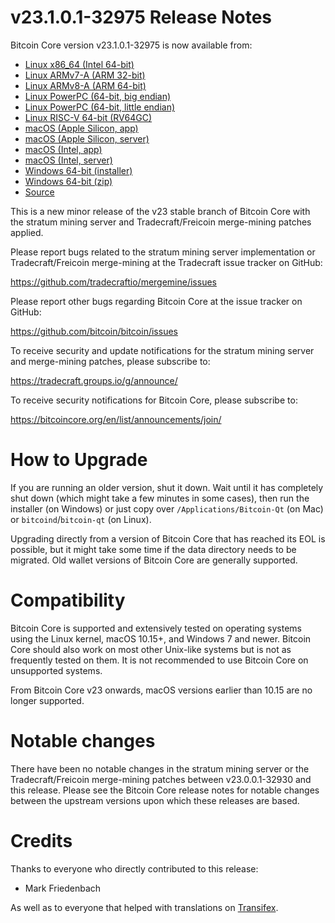 v23.1.0.1-32975 Release Notes
=============================

Bitcoin Core version v23.1.0.1-32975 is now available from:

  * [Linux x86_64 (Intel 64-bit)](https://s3.amazonaws.com/in.freico.stable/bitcoin-v23.1.0.1-32975-x86_64-linux-gnu.tar.gz)
  * [Linux ARMv7-A (ARM 32-bit)](https://s3.amazonaws.com/in.freico.stable/bitcoin-v23.1.0.1-32975-arm-linux-gnueabihf.tar.gz)
  * [Linux ARMv8-A (ARM 64-bit)](https://s3.amazonaws.com/in.freico.stable/bitcoin-v23.1.0.1-32975-aarch64-linux-gnu.tar.gz)
  * [Linux PowerPC (64-bit, big endian)](https://s3.amazonaws.com/in.freico.stable/bitcoin-v23.1.0.1-32975-powerpc64-linux-gnu.tar.gz)
  * [Linux PowerPC (64-bit, little endian)](https://s3.amazonaws.com/in.freico.stable/bitcoin-v23.1.0.1-32975-powerpc64le-linux-gnu.tar.gz)
  * [Linux RISC-V 64-bit (RV64GC)](https://s3.amazonaws.com/in.freico.stable/bitcoin-v23.1.0.1-32975-riscv64-linux-gnu.tar.gz)
  * [macOS (Apple Silicon, app)](https://s3.amazonaws.com/in.freico.stable/bitcoin-v23.1.0.1-32975-arm64-apple-darwin.dmg)
  * [macOS (Apple Silicon, server)](https://s3.amazonaws.com/in.freico.stable/bitcoin-v23.1.0.1-32975-arm64-apple-darwin.tar.gz)
  * [macOS (Intel, app)](https://s3.amazonaws.com/in.freico.stable/bitcoin-v23.1.0.1-32975-x86_64-apple-darwin.dmg)
  * [macOS (Intel, server)](https://s3.amazonaws.com/in.freico.stable/bitcoin-v23.1.0.1-32975-x86_64-apple-darwin.tar.gz)
  * [Windows 64-bit (installer)](https://s3.amazonaws.com/in.freico.stable/bitcoin-v23.1.0.1-32975-win64-setup.exe)
  * [Windows 64-bit (zip)](https://s3.amazonaws.com/in.freico.stable/bitcoin-v23.1.0.1-32975-win64.zip)
  * [Source](https://github.com/tradecraftio/tradecraft/archive/bitcoin-v23.1.0.1-32975.zip)

This is a new minor release of the v23 stable branch of Bitcoin Core with the
stratum mining server and Tradecraft/Freicoin merge-mining patches applied.

Please report bugs related to the stratum mining server implementation or
Tradecraft/Freicoin merge-mining at the Tradecraft issue tracker on GitHub:

  <https://github.com/tradecraftio/mergemine/issues>

Please report other bugs regarding Bitcoin Core at the issue tracker on GitHub:

  <https://github.com/bitcoin/bitcoin/issues>

To receive security and update notifications for the stratum mining server and
merge-mining patches, please subscribe to:

  <https://tradecraft.groups.io/g/announce/>

To receive security notifications for Bitcoin Core, please subscribe to:

  <https://bitcoincore.org/en/list/announcements/join/>

How to Upgrade
==============

If you are running an older version, shut it down.  Wait until it has completely
shut down (which might take a few minutes in some cases), then run the installer
(on Windows) or just copy over `/Applications/Bitcoin-Qt` (on Mac) or
`bitcoind`/`bitcoin-qt` (on Linux).

Upgrading directly from a version of Bitcoin Core that has reached its EOL is
possible, but it might take some time if the data directory needs to be
migrated.  Old wallet versions of Bitcoin Core are generally supported.

Compatibility
=============

Bitcoin Core is supported and extensively tested on operating systems using the
Linux kernel, macOS 10.15+, and Windows 7 and newer.  Bitcoin Core should also
work on most other Unix-like systems but is not as frequently tested on them.
It is not recommended to use Bitcoin Core on unsupported systems.

From Bitcoin Core v23 onwards, macOS versions earlier than 10.15 are no longer
supported.

Notable changes
===============

There have been no notable changes in the stratum mining server or the
Tradecraft/Freicoin merge-mining patches between v23.0.0.1-32930 and this
release.  Please see the Bitcoin Core release notes for notable changes between
the upstream versions upon which these releases are based.

Credits
=======

Thanks to everyone who directly contributed to this release:

- Mark Friedenbach

As well as to everyone that helped with translations on
[Transifex](https://www.transifex.com/tradecraft/freicoin-1/).
